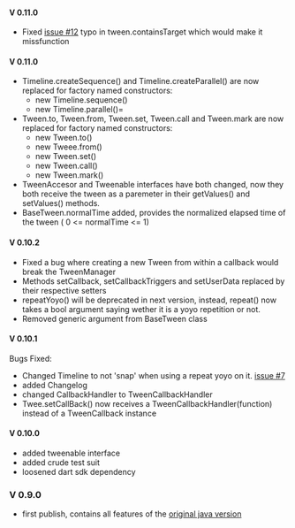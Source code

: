 #### V 0.11.0

* Fixed [issue #12](https://github.com/xaguzman/tween-engine-dart/issues/12) typo in tween.containsTarget which would make it missfunction

#### V 0.11.0

* Timeline.createSequence() and Timeline.createParallel() are now replaced for factory named constructors:
  * new Timeline.sequence()
  * new Timeline.parallel()=
* Tween.to, Tween.from, Tween.set, Tween.call and Tween.mark are now replaced for factory named constructors:
  * new Tween.to()
  * new Tweee.from()
  * new Tween.set()
  * new Tween.call()
  * new Tween.mark()
* TweenAccesor and Tweenable interfaces have both changed, now they both receive the tween as a paremeter in their getValues() and setValues() methods.
* BaseTween.normalTime added, provides the normalized elapsed time of the tween ( 0 <= normalTime <= 1)

#### V 0.10.2

* Fixed a bug where creating a new Tween from within a callback would break the TweenManager
* Methods setCallback, setCallbackTriggers and setUserData replaced by their respective setters
* repeatYoyo() will be deprecated in next version, instead, repeat() now takes a bool argument saying wether it is a yoyo repetition or not.
* Removed generic argument from BaseTween class


#### V 0.10.1

Bugs Fixed:
* Changed Timeline to not 'snap' when using a repeat yoyo on it. [issue #7](https://github.com/xaguzman/tween-engine-dart/issues/7)
* added Changelog
* changed CallbackHandler to TweenCallbackHandler
* Twee.setCallBack() now receives a TweenCallbackHandler(function) instead of a TweenCallback instance

#### V 0.10.0

* added tweenable interface
* added crude test suit
* loosened dart sdk dependency

### V 0.9.0

* first publish, contains all features of the [original java version](https://github.com/AurelienRibon/universal-tween-engine)